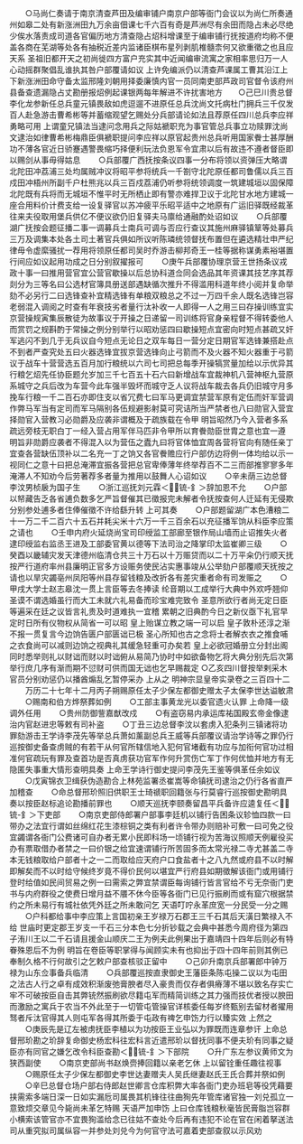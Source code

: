 <!-- { "loadSidebar": true } -->
　　○马尚仁奏请于南京清查芦田及编审铺户南京户部等衙门会议以为尚仁所奏通州如皋二处有新涨洲田九万余亩佃课七千六百有奇是芦洲尽有余田而隐占未必尽绝少俟水落责成司道各官偏历地方清查隐占炤科增课至于编审铺行抚按道府均称不便盖各商在芜湖等处各有抽税近差内监诸臣棋布星列剥肌椎髓柰何又欲重徵之也且应天系  圣祖旧都开天之初尚徙四方富户充实其中近闻编审流寓之家相率思归万一人心动摇群聚倡乱谁执其咎户部覆请如议  上许免编派仍以清查芦课属工曹其沿江上下新涨洲田命守备太监邢隆刘朝用择委廉慎内官一员同南吏部芦政司官督令该府州县备查遗漏隐占丈勘册报炤例起课银两每年解进不许扰害地方　　○己巳川贵总督李化龙参新任总兵童元镇畏敌如虎逗遛不进原任总兵沈尚文托病杜门拥兵三千仅发百人赴急游击曹希彬等并蓄缩观望乞赐处分兵部请论如法且荐原任四川总兵李应祥勇略可用  上谓童兄镇法当逮问念用兵之际姑褫职充为事官管总兵事立功赎罪沈尚文逮治如律曹希彬梅鼎臣俱褫职提问李应祥以原官起贵州总兵听用国家餋士甚厚酬功不薄各官近日骄蹇遇警畏缩巧择便利玩法负恩军令宜肃以后有故违不遵者督臣即以赐剑从事毋得姑息
　　○兵部覆广西抚按条议四事一分布将领以资弹压大略谓北陀田冲荔浦三处均属贼冲议将昭平参将统兵一千劄守北陀原任都司鲁儒以兵三百戍田冲梧州所副千户杜熊兆以兵三百戍荔浦仍听参将统领调度一筑建城垣以固保障北陀既有兵将而无城垣不惟平时无所栖止即有警亦难捍卫议于北陀甘水地方建城一座合用料价计费支给一设复驿官以苏冲疲平乐昭平适中之地原有广运旧驿既经裁革往来夫役取用堡兵供亿不便议欲仍旧复驿夫马廪给通融酌处诏如议
　　○兵部覆湖广抚按会题征播二事一调募兵士南兵可调与否应行查议其施州麻驿镇筸等处募兵三万及调集本处各土司土著官兵俱如所议听陈璘统领督抚布置但在遴选精壮申严纪律毋令虚縻骚扰一荐用将领原任都司吴时乔游击柳邦奇王一桂等据称谋勇素裕堪置行间应如议起用功成之日分别叙擢报可
　　○庚午兵部覆协理京营王世扬条议戎政十事一曰推用营官宜公营官歇操以后总协科道佥同会选品其年资课其技艺序其荐剡分为三等名曰公选材官簿具册送部遇缺循次推升不得滥用科道年终小阅并复命举劾不必另行二曰选锋查补宜精选锋有单粮双粮总之不过一万四千余人既名选锋岂容老弱混入调阅之时查有年衰技劣者量行汰补收一人即得一人之用三曰存操训练宜实京营操规寅集辰散徒为故事议于开操之日递留一司训练将官身亲程督不得转委他人而赏罚之规斟酌于常操之例分别举行以昭劝惩四曰歇操短点宜密向时短点甚疏又奸军逃闪不到几于无兵议自今短点无论日之双车每日一营分定日期官军选锋兼搭赴点不到者严查究处五曰火器选锋宜拔京营选锋向止弓箭而不及火器不知火器重于弓箭议于战车十营营选五百月加行粮统以六司七司把总每季开操犒赏量加给以示优异其行粮乞炤先任协臣题允岁加三千七百五十石六曰新增战车宜裁神机八营神枢九营原系城守之兵后改为车营今此车强半毁坏而城守乏人议将战车裁去各兵仍旧城守月多挽车行粮一千二百石亦即住支以省冗费七曰军马更调宜禁营军原有定伍而奸军营调作弊马军当有定司而军马隔别各伍规避影射莫可究诘所当严禁者也八曰勋官入营宜择勋官入营教习必勋爵及应袭非谓概及于疏族载在令甲  明旨昭然乃今入营者多系疏远旁枝无职白丁一经入营占用军伴马匹非令甲所以育餋勋臣世胄之意也宜一遵  明旨非勋爵应袭者不得混入以为营伍之蠹九曰将官体恤宜周各营将官向有随任亲丁宜查各营缺伍顶补以二名充一丁之饷又各官餋赡应行户部仿边将例一体均给以示一视同仁之意十曰把总淹滞宜振各营把总官卑俸薄年终举荐百不二三而部推寥寥多年淹滞人不知劝今后劳著荐多者量为推用以鼓舞人心诏如议
　　○辛未荫三边总督李汶男桢扆为国子生
　　○浙江巡抚刘元霖＜锍-釒＞辞加恩不允
　　○户部以帑藏告乏各省逋负数多乞严旨督催其已徵报完未解者令抚按查何人迁延有无侵欺分别参处逋多者住俸催徵不许给繇升转  上可其奏
　　○户部题留湖广本色漕粮二十一万二千二百六十五石并耗尖米十六万一千三百余石以充征播军饷从科臣李应策之请也
　　○壬申内府火延烧尚宝司印绶监工部廊至银作局山墙而止诏推失火者逮印绶监右监丞王进及工部委官黄以德等下法司治之降掌印太监崔卿三级
　　○癸酉以畿辅灾发天津德州临清仓共三十万石以十万赈贷而以二十万平籴仍行顺天抚按严行道府率州县廉明正官多方设赈务使民沾实惠事竣从公举劾户部覆顺天抚按之请也以旱灾蠲亳州凤阳等州县存留钱粮及改折各有差灾重者命有司发赈之
　　○甲戌大学士赵志皋沈一贯上言臣等去冬捧读  纶音期以工成举行大典中外欢呼翘仰  圣谟不谓选婚虽行而大工未就六礼易备而珍宝难完致令  圣意所欲行者尚无定日臣等遍采在廷之议皆言礼贵及时道难执一宜稽  累朝之旧典酌今日之新仪亟下礼官早定时日所有仪物权从简省一可以昭  皇上贻谋立教之端一可以启  皇子敦朴还淳之渐不报一贯复言今边饷告匮户部匮诎已极  圣心所知也古之念将士者解衣衣之推食哺之衣食尚可以减则边饷之视典礼其缓急轻重可办矣若  皇上必欲冠婚册立分封出阁同时悉举则礼以财诎而财以时诎俯从易简乃协时中如欲备物乞将大典分别先后次第举行庶几序有渐而期不愆财可供而国无诎也乞早赐裁定
○乙亥四川督按举剌采木官员分别劝惩仍以播酋煽乱乞暂停采办  上从之
明神宗显皇帝实录卷之三百四十二
　　万历二十七年十二月丙子朔赐原任太子少保左都御史赠太子太保李世达谥敏肃
　　○赐南和伯方烨祭葬如例
　　○工部主事黄龙光以委官遗火认罪  上命降一级调外任用
　　○贵州防御訾嘉猷改戍
　　○有盗窃易内承运库祐国殿玄帝金像逮治内官赵进忠等敕有司补盗
　　○丁丑三边总督李汶以套虏入犯条列三镇诸将功罪劾游击王学诗李茂先等举总兵萧如薰副总兵王威等兵部覆议请治学诗等之罪仍行巡按御史备查虏贼的有若干从何官所辖信地入犯何官堵截有功应与加衔何官功过相准何官疏玩有罪及查首功是否真虏获功官军作何升赏伤亡军丁作何优恤并地方有无隐匿失事重大情形查明具奏  上命王学诗行御史提问李茂先王鉴等俱革任余如议
　　○戊寅锦衣卫缉获伪造勘合上林苑监署丞崔嵩等命镇抚司逮治之仍行各省直严加稽查
　　○命总督邢玠照旧供职王士琦禠职回籍张与行莫睿行巡按御史勘明具奏以按臣赵标追论勘播前罪也
　　○顺天巡抚李颐奏留昌平兵备许应逵复任＜锍-釒＞下吏部
　　○南京吏部侍郎署户部事李廷机以铺行告困条议轸恤四款一曰带办之法宜行谓如丝绵红花生漆棕铜之类有利者许令带办则赔补可敷一曰可免之役宜蠲谓各衙门公费诸可自办者无累小民即科场一顷铺行视为苦海议照顺天例雇役买办有票取借办者禁之一曰价银之给宜速谓铺行所苦固多而太常光禄二寺尤甚盖二寺本无钱粮取给户部者十之一二而取给应天府户口食盐者十之八九然或府县不以时解即解矣而不以时给守候终岁竟不得价民何以堪宜严行府县如期徵解该衙门或用铺行登时给值如民间贸易之例一曰需索之弊宜禁谓臣每询铺行皆言官给不亏无奈衙门吏书与内府群役之使费日增月益不餍不休今臣等各衙门已见行振刷而或有窟穴根据禁约之所未易行有城社依凭外廷之所未敢问乞  天语叮咛永革庶宽一分民受一分之赐
　　○户科都给事中李应策上言国初亲王岁禄万石郡王三千石其后天潢日繁禄入不给  世庙时更定郡王岁支一千石三分本色七分折钞载之会典中甚悉今周府径为第四子洧川王以二千石请且援金山顺庆二王为例夫此例果出于嘉靖四十四年后则必有特眷殊恩后不为例  明旨在卷臣等职掌得与闻顾实未有也抑出于四十四年前则其例已奉制久格不行何故引之乞敕户部查核驳正留中
　　○己卯升南京兵部署郎中钟万禄为山东佥事备兵临清
　　○兵部覆巡按直隶御史王藩臣条陈屯操二议以为屯田之法古人行之卓有成效积渐废弛膏腴者尽入豪贵而仅存者俱瘠薄不堪以致名存实亡牢不可破按臣自击其弊铳然振刷欲尽籍屯军而精简训练之其力强而技优者授以腴田而激励之寓兵于农当不外此至于一切管屯管操官详核委任每岁终甄别去留材者擢用驽者斥汰官得其人则屯军各得其所委于屯政有禆乞申饬力行以臻实效  上然之
　　○庚辰先是辽左被虏抚臣李植以为功按臣王业弘以为罪既而连章参讦  上命总督邢玠勘之玠辞复命御史杨宏科往宏科言近遣邢玠以督抚同事不便夫玠有同事之疑臣亦有同官之嫌乞改令科臣查勘＜锍-釒＞下部院
　　○升广东左参议黄师文为狭西副使
　　○南京吏部尚书赵焕赍捧回籍以亲老乞休  上以留铨重任趣往视事
　　○赐原任太子少保左都御史李世达妻赠夫人吴氏继妻赵氏王氏合葬并祭如例
　　○辛巳总督仓场户部右侍郎赵世卿言仓库积弊大率各衙门吏办班皂等役凭藉要挟需索多端日深一日如实漏卮司属畏其机锋往往曲狥先年管库诸官独一刘兑孤立一意致烦交章见今毙尚未革乞特赐  天语严加申饬  上曰仓库钱粮秋毫皆民膏脂岂容群小横索该管官亦不宜畏狥滥给念已往姑不查处今后再有违犯不论在官在闲着拏送法司从重究拟司属纵容一并参处刘兑今为何官守法可嘉着吏部查叙以示风劝
